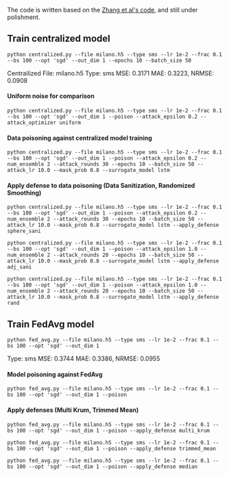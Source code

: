 
The code is written based on the [Zhang et al's code](https://github.com/chuanting/FedDA), and still under polishment.

## Train centralized model
```commandline
python centralized.py --file milano.h5 --type sms --lr 1e-2 --frac 0.1 --bs 100 --opt 'sgd' --out_dim 1 --epochs 10 --batch_size 50
```
Centrailized File: milano.h5 Type: sms MSE: 0.3171 MAE: 0.3223, NRMSE: 0.0908

#### Uniform noise for comparison
```commandline
python centralized.py --file milano.h5 --type sms --lr 1e-2 --frac 0.1 --bs 100 --opt 'sgd' --out_dim 1 --poison --attack_epsilon 0.2 --attack_optimizer uniform
```

#### Data poisoning against centralized model training
```commandline
python centralized.py --file milano.h5 --type sms --lr 1e-2 --frac 0.1 --bs 100 --opt 'sgd' --out_dim 1 --poison --attack_epsilon 0.2 --num_ensemble 2 --attack_rounds 30 --epochs 10 --batch_size 50 --attack_lr 10.0 --mask_prob 0.8 --surrogate_model lstm
```

#### Apply defense to data poisoning (Data Sanitization, Randomized Smoothing)

```commandline
python centralized.py --file milano.h5 --type sms --lr 1e-2 --frac 0.1 --bs 100 --opt 'sgd' --out_dim 1 --poison --attack_epsilon 0.2 --num_ensemble 2 --attack_rounds 30 --epochs 10 --batch_size 50 --attack_lr 10.0 --mask_prob 0.8 --surrogate_model lstm --apply_defense sphere_sani
```

```commandline
python centralized.py --file milano.h5 --type sms --lr 1e-2 --frac 0.1 --bs 100 --opt 'sgd' --out_dim 1 --poison --attack_epsilon 1.0 --num_ensemble 2 --attack_rounds 20 --epochs 10 --batch_size 50 --attack_lr 10.0 --mask_prob 0.8 --surrogate_model lstm --apply_defense adj_sani
```

```commandline
python centralized.py --file milano.h5 --type sms --lr 1e-2 --frac 0.1 --bs 100 --opt 'sgd' --out_dim 1 --poison --attack_epsilon 1.0 --num_ensemble 2 --attack_rounds 20 --epochs 10 --batch_size 50 --attack_lr 10.0 --mask_prob 0.8 --surrogate_model lstm --apply_defense rand
```





## Train FedAvg model
```commandline
python fed_avg.py --file milano.h5 --type sms --lr 1e-2 --frac 0.1 --bs 100 --opt 'sgd' --out_dim 1
```
Type: sms MSE: 0.3744 MAE: 0.3386, NRMSE: 0.0955

#### Model poisoning against FedAvg
```commandline
python fed_avg.py --file milano.h5 --type sms --lr 1e-2 --frac 0.1 --bs 100 --opt 'sgd' --out_dim 1 --poison
```

#### Apply defenses (Multi Krum, Trimmed Mean)
```commandline
python fed_avg.py --file milano.h5 --type sms --lr 1e-2 --frac 0.1 --bs 100 --opt 'sgd' --out_dim 1 --poison --apply_defense multi_krum
```

```commandline
python fed_avg.py --file milano.h5 --type sms --lr 1e-2 --frac 0.1 --bs 100 --opt 'sgd' --out_dim 1 --poison --apply_defense trimmed_mean
```

```commandline
python fed_avg.py --file milano.h5 --type sms --lr 1e-2 --frac 0.1 --bs 100 --opt 'sgd' --out_dim 1 --poison --apply_defense median
```



